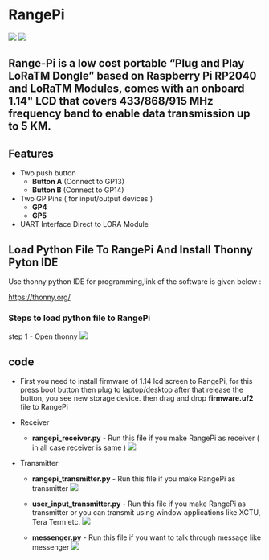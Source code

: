 # RangePi
<img src= "https://github.com/sbcshop/RangePi/blob/main/images/img1.jpg" />
<img src= "https://github.com/sbcshop/RangePi/blob/main/images/img2.jpg" />

## Range-Pi is a low cost portable “Plug and Play LoRaTM Dongle” based on Raspberry Pi RP2040 and  LoRaTM Modules, comes with an onboard 1.14" LCD that covers 433/868/915 MHz frequency band to enable data transmission up to 5 KM.

## Features
  * Two push button
    * **Button A** (Connect to GP13)
    * **Button B** (Connect to GP14)  
  * Two GP Pins ( for input/output devices )
    * **GP4**
    * **GP5**
  * UART Interface Direct to LORA Module

## Load Python File To RangePi And Install Thonny Pyton IDE
Use thonny python IDE for programming,link of the software is given below :

https://thonny.org/

### Steps to load python file to RangePi

step 1 - Open thonny 
<img src= "https://github.com/sbcshop/RangePi/blob/main/images/img12.JPG" />

## code
* First you need to install firmware of 1.14 lcd screen to RangePi, for this press boot button then plug to laptop/desktop after that release the button, you see new        storage device. then drag and drop **firmware.uf2** file to RangePi

* Receiver
  * **rangepi_receiver.py** - Run this file if you make RangePi as receiver ( in all case receiver is same ) 
    <img src = "https://github.com/sbcshop/RangePi/blob/main/images/img6.JPG" />
 
* Transmitter  
  * **rangepi_transmitter.py** - Run this file if you make RangePi as transmitter 
    <img src = "https://github.com/sbcshop/RangePi/blob/main/images/img5.JPG" />
  
  * **user_input_transmitter.py** - Run this file if you make RangePi as transmitter or you can transmit using window applications like XCTU, Tera Term etc.
    <img src = "https://github.com/sbcshop/RangePi/blob/main/images/img3.JPG" />
    
  * **messenger.py** - Run this file if you want to talk through message like messenger
    <img src = "https://github.com/sbcshop/RangePi/blob/main/images/img7.JPG" />
    
  



  



